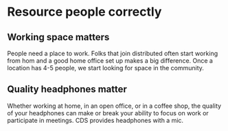# Resource people correctly
## Working space matters
People need a place to work. Folks that join distributed often start working from hom and a good home office set up makes a big difference. Once a location has 4-5 people, we start looking for space in the community. 

## Quality headphones matter
Whether working at home, in an open office, or in a coffee shop, the quality of your headphones can make or break your ability to focus on work or participate in meetings. CDS provides headphones with a mic.


